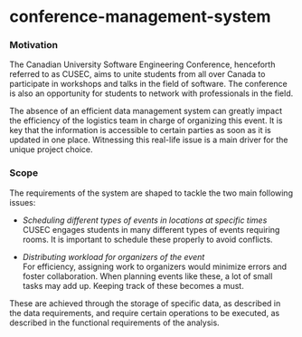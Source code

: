 # conference-management-system

### Motivation

The Canadian University Software Engineering Conference, henceforth referred to as CUSEC, aims to unite students from all over Canada to participate in workshops and talks in the field of software. The conference is also an opportunity for students to network with professionals in the field.

The absence of an efficient data management system can greatly impact the efficiency of the logistics team in charge of organizing this event. It is key that the information is accessible to certain parties as soon as it is updated in one place. Witnessing this real-life issue is a main driver for the unique project choice.

### Scope

The requirements of the system are shaped to tackle the two main following issues:

- *Scheduling different types of events in locations at specific times*  
CUSEC engages students in many different types of events requiring rooms.
It is important to schedule these properly to avoid conflicts.

- *Distributing workload for organizers of the event*  
For efficiency, assigning work to organizers would minimize errors and foster collaboration. When planning events like these, a lot of small tasks may add up. Keeping track of these becomes a must.

These are achieved through the storage of specific data, as described in the data requirements, and require certain operations to be executed, as described in the functional requirements of the analysis.
